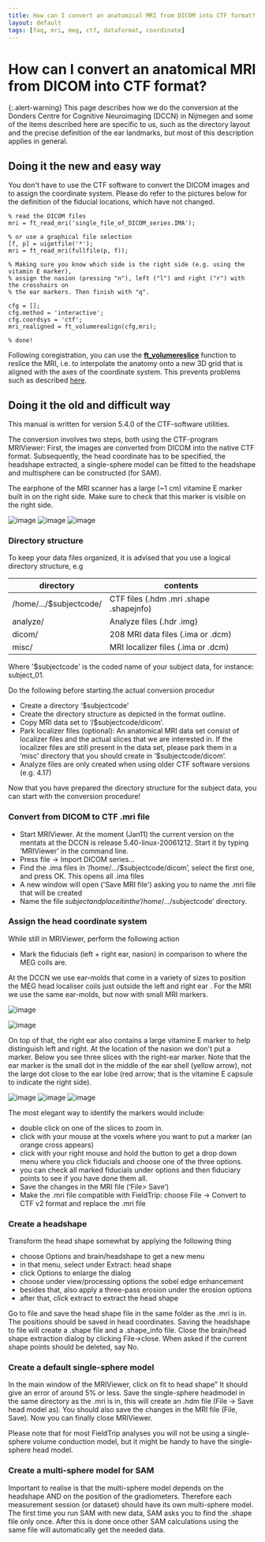 ```yaml
---
title: How can I convert an anatomical MRI from DICOM into CTF format?
layout: default
tags: [faq, mri, meg, ctf, dataformat, coordinate]
---
```


# How can I convert an anatomical MRI from DICOM into CTF format?

{:.alert-warning}
This page describes how we do the conversion at the Donders Centre for Cognitive Neuroimaging (DCCN) in Nijmegen and some of the items described here are specific to us, such as the directory layout and the precise definition of the ear landmarks, but most of this description applies in general.

## Doing it the new and easy way

You don't have to use the CTF software to convert the DICOM images and to assign the coordinate system.  Please do refer to the pictures below for the definition of the fiducial locations, which have not changed.

	% read the DICOM files
	mri = ft_read_mri('single_file_of_DICOM_series.IMA');

	% or use a graphical file selection
	[f, p] = uigetfile('*');
	mri = ft_read_mri(fullfile(p, f));

	% Making sure you know which side is the right side (e.g. using the vitamin E marker),
	% assign the nasion (pressing "n"), left ("l") and right ("r") with the crosshairs on
	% the ear markers. Then finish with "q".

	cfg = [];
	cfg.method = 'interactive';
	cfg.coordsys = 'ctf';
	mri_realigned = ft_volumerealign(cfg,mri);

	% done!

Following coregistration, you can use the **[ft_volumereslice](/reference/ft_volumereslice)** function to reslice the MRI, i.e. to interpolate the anatomy onto a new 3D grid that is aligned with the axes of the coordinate system. This prevents problems such as described [here](/faq/why_does_my_anatomical_mri_show_upside-down_when_plotting_it_with_ft_sourceplot).

## Doing it the old and difficult way

This manual is written for version 5.4.0 of the CTF-software utilities.

The conversion involves two steps, both using the CTF-program MRIViewer: First, the images are converted from DICOM into the native CTF format. Subsequently, the head coordinate has to be specified, the headshape extracted, a single-sphere model can be fitted to the headshape and multisphere can be constructed (for SAM).

The earphone of the MRI scanner has a large (~1 cm) vitamine E marker built in on the right side. Make sure to check that this marker is visible on the right side.

![image](/static/img/faq/vitamine_marker1.png@150)
![image](/static/img/faq/vitamine_marker2.png@150)
![image](/static/img/faq/vitamine_marker3.png@150)

### Directory structure

To keep your data files organized, it is advised that you use a logical directory structure, e.g

 | directory               | contents                                |
 | ---------               | --------                                |
 | /home/.../$subjectcode/ | CTF files (.hdm .mri .shape .shapejnfo) |
 | analyze/                | Analyze files (.hdr .img)               |
 | dicom/                  | 208 MRI data files (.ima or .dcm)       |
 | misc/                   | MRI localizer files (.ima or .dcm)      |

Where '$subjectcode' is the coded name of your subject data, for instance: subject_01.

Do the following before starting.the actual conversion procedur

*  Create a directory ‘$subjectcode’
*  Create the directory structure as depicted in the format outline.
*  Copy MRI data set to ‘/$subjectcode/dicom’.
*  Park localizer files (optional): An anatomical MRI data set consist of localizer files and the actual slices that we are interested in. If the localizer files are still present in the data set, please park them in a ‘misc’ directory that you should create in ‘$subjectcode/dicom’.
*  Analyze files are only created when using older CTF software versions (e.g. 4.17)

Now that you have prepared the directory structure for the subject data, you can start with the conversion procedure!

### Convert from DICOM to CTF .mri file

*  Start MRIViewer. At the moment (Jan11) the current version on the mentats at the DCCN is release 5.40-linux-20061212. Start it by typing ‘MRIViewer’ in the command line.
*  Press file -> Import DICOM series...
*  Find the .ima files in ‘/home/.../$subjectcode/dicom’, select the first one, and press OK. This opens all .ima files
*  A new window will open ('Save MRI file') asking you to name the .mri file that will be created
*  Name the file $subject and place it in the ‘/home/.../$subjectcode’ directory.

### Assign the head coordinate system

While still in MRIViewer, perform the following action

*  Mark the fiducials (left + right ear, nasion) in comparison to where the MEG coils are.

At the DCCN we use ear-molds that come in a variety of sizes to position the MEG head localiser coils just outside the left and right ear . For the MRI we use the same ear-molds, but now with small MRI markers.

![image](/static/img/faq/ear_molds_1.jpg@0x300)

![image](/static/img/faq/ear_molds_2.jpg@0x300)

On top of that, the right ear also contains a large vitamine E marker to help distinguish left and right. At the location of the nasion we don't put a marker. Below you see three slices with the right-ear marker. Note that the ear marker is the small dot in the middle of the ear shell (yellow arrow), not the large dot close to the ear lobe (red arrow; that is the vitamine E capsule to indicate the right side).

![image](/static/img/faq/fiducials1.png@150)
![image](/static/img/faq/fiducials2.png@150)
![image](/static/img/faq/fiducials3.png@150)

The most elegant way to identify the markers would include:

*  double click on one of the slices to zoom in.
*  click with your mouse at the voxels where you want to put a marker (an orange cross appears)
*  click with your right mouse and hold the button to get a drop down menu where you click fiducials and choose one of the three options.
*  you can check all marked fiducials under options and then fiduciary points to see if you have done them all.
*  Save the changes in the MRI file (‘File> Save’)
*  Make the .mri file compatible with FieldTrip: choose File -> Convert to CTF v2 format and replace the .mri file

### Create a headshape

Transform the head shape somewhat by applying the following thing

*  choose Options and brain/headshape to get a new menu
*  in that menu, select under Extract: head shape
*  click Options to enlarge the dialog
*  choose under view/processing options the sobel edge enhancement
*  besides that, also apply a three-pass erosion under the erosion options
*  after that, click extract to extract the head shape

Go to file and save the head shape file in the same folder as the .mri is in. The positions should be saved in head coordinates. Saving the headshape to file will create a .shape file and a .shape_info file.
Close the brain/head shape extraction dialog by clicking File->close. When asked if the current shape points should be deleted, say No.

### Create a default single-sphere model

In the main window of the MRIViewer, click on fit to head shape" It should give an error of around 5% or less. Save the single-sphere headmodel in the same directory as the .mri is in, this will create an .hdm file (File -> Save head model as). You should also save the changes in the MRI file (File, Save). Now you can finally close
MRlViewer.

Please note that for most FieldTrip analyses you will not be using a single-sphere volume conduction model, but it might be handy to have the single-sphere head model.

### Create a multi-sphere model for SAM

Important to realise is that the multi-sphere model depends on the headshape AND on the position of the gradiometers. Therefore each measurement session (or dataset) should have its own multi-sphere model.
The first time you run SAM with new data, SAM asks you to find the .shape file only once. After this is done once other SAM calculations using the same file will automatically get the needed data.
